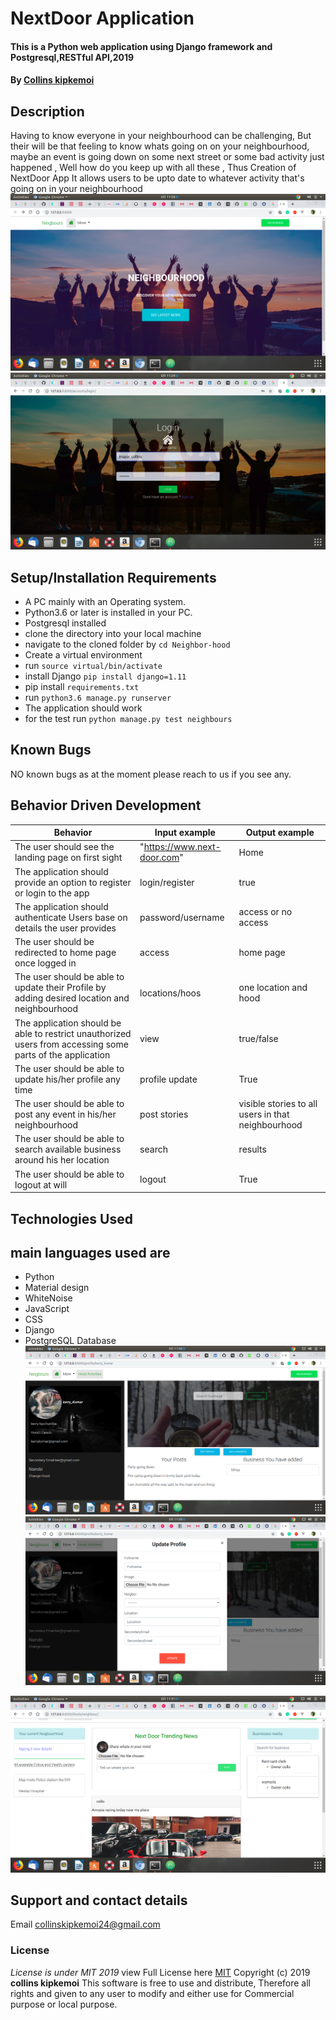 # NextDoor Application
#### This is a Python web application using Django  framework and Postgresql,RESTful API,2019
#### By **[Collins kipkemoi](https://github.com/kipkemoimayor)**
## Description
Having to know everyone in your neighbourhood can be challenging, But their will be that feeling to know whats going on on your neighbourhood, maybe an event is going down on some next street or some bad activity just happened , Well how do you keep up with all these , Thus Creation of NextDoor App It allows users to be upto date to whatever activity that's going on in your neighbourhood
![Alt text](neighbours/static/img/1.png)
![Alt text](neighbours/static/img/2.png?)

## Setup/Installation Requirements
* A PC mainly with an Operating system.
* Python3.6 or later is installed in your PC.
* Postgresql installed
* clone the directory into your local machine
* navigate to the cloned folder by `cd Neighbor-hood`
* Create a virtual environment
* run `source virtual/bin/activate`
* install Django `pip install django=1.11`
* pip install `requirements.txt`
* run `python3.6 manage.py runserver `
* The application should work
* for the test run `python manage.py test neighbours`

## Known Bugs
NO known bugs as at the moment please reach to us if you see any.
## Behavior Driven Development

| __Behavior__  | __Input example__ | __Output example__ |
| ------------- | ----------------- | ------------------ |
| The user should see the landing page on first sight | "https://www.next-door.com"   | Home  |
| The application should provide an option to register or login to the app | login/register | true  |
| The application should authenticate Users base on details the user provides   | password/username |  access or no access |
| The user should be redirected to home page once logged in | access | home page |
| The user should be able to update their Profile by adding desired location and neighbourhood | locations/hoos | one location and hood |
| The application should be able to restrict unauthorized users from accessing some parts of the application | view | true/false |
| The user should be able to update his/her profile any time | profile update | True |
| The user should be able to post any event in his/her neighbourhood | post stories | visible stories to all users in that neighbourhood |
| The user should be able to search available business around his her location  | search | results |
| The user should be able to logout at will | logout | True |

## Technologies Used
## main languages used are
* Python
* Material design
* WhiteNoise
* JavaScript
* CSS
* Django
* PostgreSQL Database
![](neighbours/static/img/3.png)
![](neighbours/static/img/4.png)
<img src="neighbours/static/img/5.png" >


## Support and contact details
Email collinskipkemoi24@gmail.com
### License
*License is under MIT 2019*
view Full License here [MIT](LICENSE)
Copyright (c) 2019 **collins kipkemoi**
This software is free to use and distribute, Therefore all rights and given to any user to modify and either use for Commercial purpose or local purpose.
